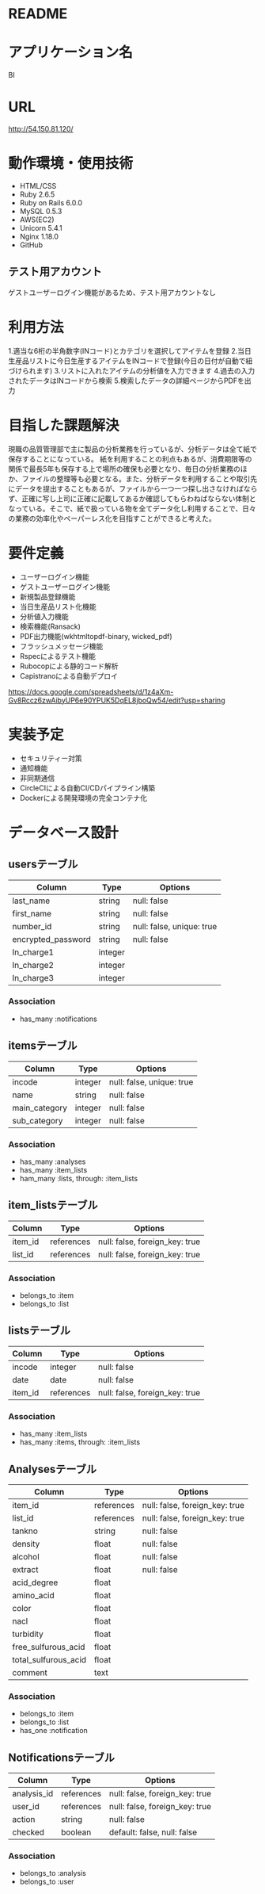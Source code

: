 # README
# アプリケーション名
  BI

# URL
  http://54.150.81.120/

# 動作環境・使用技術
- HTML/CSS
- Ruby 2.6.5
- Ruby on Rails 6.0.0
- MySQL 0.5.3
- AWS(EC2)
- Unicorn 5.4.1
- Nginx 1.18.0
- GitHub

## テスト用アカウント
  ゲストユーザーログイン機能があるため、テスト用アカウントなし

# 利用方法
  1.適当な6桁の半角数字(INコード)とカテゴリを選択してアイテムを登録
  2.当日生産品リストに今日生産するアイテムをINコードで登録(今日の日付が自動で紐づけられます)
  3.リストに入れたアイテムの分析値を入力できます
  4.過去の入力されたデータはINコードから検索
  5.検索したデータの詳細ページからPDFを出力

# 目指した課題解決
  現職の品質管理部で主に製品の分析業務を行っているが、分析データは全て紙で保存することになっている。
  紙を利用することの利点もあるが、消費期限等の関係で最長5年も保存する上で場所の確保も必要となり、毎日の分析業務のほか、ファイルの整理等も必要となる。また、分析データを利用することや取引先にデータを提出することもあるが、ファイルから一つ一つ探し出さなければならず、正確に写し上司に正確に記載してあるか確認してもらわねばならない体制となっている。そこで、紙で扱っている物を全てデータ化し利用することで、日々の業務の効率化やペーパーレス化を目指すことができると考えた。

# 要件定義
- ユーザーログイン機能
- ゲストユーザーログイン機能
- 新規製品登録機能
- 当日生産品リスト化機能
- 分析値入力機能
- 検索機能(Ransack)
- PDF出力機能(wkhtmltopdf-binary, wicked_pdf)
- フラッシュメッセージ機能
- Rspecによるテスト機能
- Rubocopによる静的コード解析
- Capistranoによる自動デプロイ

https://docs.google.com/spreadsheets/d/1z4aXm-Gv8Rccz6zwAibyUP6e90YPUK5DqEL8jboQw54/edit?usp=sharing

# 実装予定
- セキュリティー対策
- 通知機能
- 非同期通信
- CircleCIによる自動CI/CDパイプライン構築
- Dockerによる開発環境の完全コンテナ化

# データベース設計
## usersテーブル
| Column             | Type    | Options                   |
| ------------------ | ------- | ------------------------- |
| last_name          | string  | null: false               |
| first_name         | string  | null: false               |
| number_id          | string  | null: false, unique: true |
| encrypted_password | string  | null: false               |
| In_charge1         | integer |                           |
| In_charge2         | integer |                           |
| In_charge3         | integer |                           |

### Association
- has_many :notifications

## itemsテーブル
| Column        | Type    | Options                   |
| ------------- | ------- | ------------------------- |
| incode        | integer | null: false, unique: true |
| name          | string  | null: false               |
| main_category | integer | null: false               |
| sub_category  | integer | null: false               |

### Association
- has_many :analyses
- has_many :item_lists
- ham_many :lists, through: :item_lists

## item_listsテーブル
| Column        | Type       | Options                        |
| ------------- | ---------- | ------------------------------ |
| item_id       | references | null: false, foreign_key: true |
| list_id       | references | null: false, foreign_key: true |

### Association
- belongs_to :item
- belongs_to :list

## listsテーブル
| Column        | Type       | Options                        |
| ------------- | ---------- | ------------------------------ |
| incode        | integer    | null: false                    |
| date          | date       | null: false                    |
| item_id       | references | null: false, foreign_key: true |

### Association
- has_many :item_lists
- has_many :items, through: :item_lists

## Analysesテーブル
| Column               | Type       | Options                        |
| -------------------- | ---------- | ------------------------------ |
| item_id              | references | null: false, foreign_key: true |
| list_id              | references | null: false, foreign_key: true |
| tankno               | string     | null: false                    |
| density              | float      | null: false                    |
| alcohol              | float      | null: false                    |
| extract              | float      | null: false                    |
| acid_degree          | float      |                                |
| amino_acid           | float      |                                |
| color                | float      |                                |
| nacl                 | float      |                                |
| turbidity            | float      |                                |
| free_sulfurous_acid  | float      |                                |
| total_sulfurous_acid | float      |                                |
| comment              | text       |                                |

### Association
- belongs_to :item
- belongs_to :list
- has_one :notification

## Notificationsテーブル
| Column      | Type       | Options                        |
| ----------- | ---------- | ------------------------------ |
| analysis_id | references | null: false, foreign_key: true |
| user_id     | references | null: false, foreign_key: true |
| action      | string     | null: false                    |
| checked     | boolean    | default: false, null: false    |

### Association
- belongs_to :analysis
- belongs_to :user
